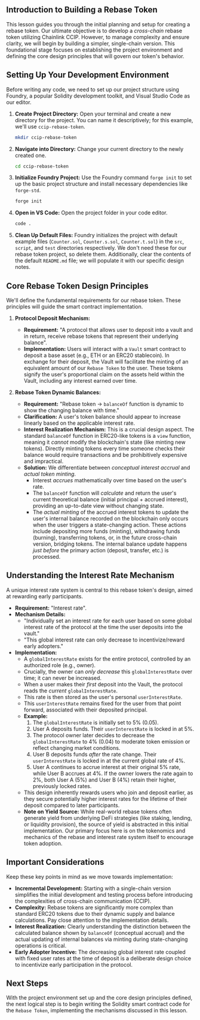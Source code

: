 ## Introduction to Building a Rebase Token

This lesson guides you through the initial planning and setup for creating a rebase token. Our ultimate objective is to develop a *cross-chain* rebase token utilizing Chainlink CCIP. However, to manage complexity and ensure clarity, we will begin by building a simpler, single-chain version. This foundational stage focuses on establishing the project environment and defining the core design principles that will govern our token's behavior.

## Setting Up Your Development Environment

Before writing any code, we need to set up our project structure using Foundry, a popular Solidity development toolkit, and Visual Studio Code as our editor.

1.  **Create Project Directory:** Open your terminal and create a new directory for the project. You can name it descriptively; for this example, we'll use `ccip-rebase-token`.
    ```bash
    mkdir ccip-rebase-token
    ```

2.  **Navigate into Directory:** Change your current directory to the newly created one.
    ```bash
    cd ccip-rebase-token
    ```

3.  **Initialize Foundry Project:** Use the Foundry command `forge init` to set up the basic project structure and install necessary dependencies like `forge-std`.
    ```bash
    forge init
    ```

4.  **Open in VS Code:** Open the project folder in your code editor.
    ```bash
    code .
    ```

5.  **Clean Up Default Files:** Foundry initializes the project with default example files (`Counter.sol`, `Counter.s.sol`, `Counter.t.sol`) in the `src`, `script`, and `test` directories respectively. We don't need these for our rebase token project, so delete them. Additionally, clear the contents of the default `README.md` file; we will populate it with our specific design notes.

## Core Rebase Token Design Principles

We'll define the fundamental requirements for our rebase token. These principles will guide the smart contract implementation.

1.  **Protocol Deposit Mechanism:**
    *   **Requirement:** "A protocol that allows user to deposit into a vault and in return, receive rebase tokens that represent their underlying balance".
    *   **Implementation:** Users will interact with a `Vault` smart contract to deposit a base asset (e.g., ETH or an ERC20 stablecoin). In exchange for their deposit, the Vault will facilitate the minting of an equivalent amount of our `Rebase Token` to the user. These tokens signify the user's proportional claim on the assets held within the Vault, including any interest earned over time.

2.  **Rebase Token Dynamic Balances:**
    *   **Requirement:** "Rebase token -> `balanceOf` function is dynamic to show the changing balance with time."
    *   **Clarification:** A user's token balance should appear to increase linearly based on the applicable interest rate.
    *   **Interest Realization Mechanism:** This is a crucial design aspect. The standard `balanceOf` function in ERC20-like tokens is a `view` function, meaning it *cannot* modify the blockchain's state (like minting new tokens). Directly minting tokens every time someone checks their balance would require transactions and be prohibitively expensive and impractical.
    *   **Solution:** We differentiate between *conceptual interest accrual* and *actual token minting*.
        *   Interest *accrues* mathematically over time based on the user's rate.
        *   The `balanceOf` function will *calculate* and return the user's current theoretical balance (initial principal + accrued interest), providing an up-to-date view without changing state.
        *   The *actual minting* of the accrued interest tokens to update the user's internal balance recorded on the blockchain only occurs when the user triggers a state-changing action. These actions include depositing more funds (minting), withdrawing funds (burning), transferring tokens, or, in the future cross-chain version, bridging tokens. The internal balance update happens *just before* the primary action (deposit, transfer, etc.) is processed.

## Understanding the Interest Rate Mechanism

A unique interest rate system is central to this rebase token's design, aimed at rewarding early participants.

*   **Requirement:** "Interest rate".
*   **Mechanism Details:**
    *   "Individually set an interest rate for each user based on some global interest rate of the protocol at the time the user deposits into the vault."
    *   "This global interest rate can only decrease to incentivize/reward early adopters."
*   **Implementation:**
    *   A `globalInterestRate` exists for the entire protocol, controlled by an authorized role (e.g., owner).
    *   Crucially, the owner can *only decrease* this `globalInterestRate` over time; it can never be increased.
    *   When a user makes their *first* deposit into the Vault, the protocol reads the *current* `globalInterestRate`.
    *   This rate is then stored as the user's personal `userInterestRate`.
    *   This `userInterestRate` remains fixed for the user from that point forward, associated with their deposited principal.
    *   **Example:**
        1.  The `globalInterestRate` is initially set to 5% (0.05).
        2.  User A deposits funds. Their `userInterestRate` is locked in at 5%.
        3.  The protocol owner later decides to decrease the `globalInterestRate` to 4% (0.04) to moderate token emission or reflect changing market conditions.
        4.  User B deposits funds *after* the rate change. Their `userInterestRate` is locked in at the current global rate of 4%.
        5.  User A continues to accrue interest at their original 5% rate, while User B accrues at 4%. If the owner lowers the rate again to 2%, both User A (5%) and User B (4%) retain their higher, previously locked rates.
    *   This design inherently rewards users who join and deposit earlier, as they secure potentially higher interest rates for the lifetime of their deposit compared to later participants.
    *   **Note on Yield Source:** While real-world rebase tokens often generate yield from underlying DeFi strategies (like staking, lending, or liquidity provision), the source of yield is abstracted in this initial implementation. Our primary focus here is on the tokenomics and mechanics of the rebase and interest rate system itself to encourage token adoption.

## Important Considerations

Keep these key points in mind as we move towards implementation:

*   **Incremental Development:** Starting with a single-chain version simplifies the initial development and testing process before introducing the complexities of cross-chain communication (CCIP).
*   **Complexity:** Rebase tokens are significantly more complex than standard ERC20 tokens due to their dynamic supply and balance calculations. Pay close attention to the implementation details.
*   **Interest Realization:** Clearly understanding the distinction between the calculated balance shown by `balanceOf` (conceptual accrual) and the actual updating of internal balances via minting during state-changing operations is critical.
*   **Early Adopter Incentive:** The decreasing global interest rate coupled with fixed user rates at the time of deposit is a deliberate design choice to incentivize early participation in the protocol.

## Next Steps

With the project environment set up and the core design principles defined, the next logical step is to begin writing the Solidity smart contract code for the `Rebase Token`, implementing the mechanisms discussed in this lesson.